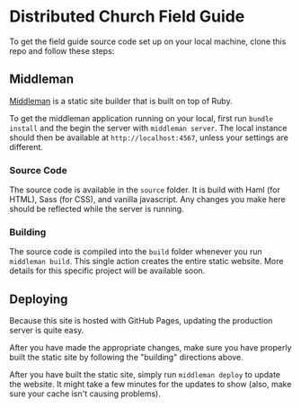 # Distributed Church Field Guide

To get the field guide source code set up on your local machine, clone this repo and follow these steps:

## Middleman

[Middleman](http://middlemanapp.com/) is a static site builder that is built on top of Ruby.

To get the middleman application running on your local, first run `bundle install` and the begin the server with `middleman server`. The local instance should then be available at `http://localhost:4567`, unless your settings are different.

### Source Code

The source code is available in the `source` folder. It is build with Haml (for HTML), Sass (for CSS), and vanilla javascript. Any changes you make here should be reflected while the server is running.

### Building

The source code is compiled into the `build` folder whenever you run `middleman build`. This single action creates the entire static website. More details for this specific project will be available soon.

## Deploying

Because this site is hosted with GitHub Pages, updating the production server is quite easy.

After you have made the appropriate changes, make sure you have properly built the static site by following the "building" directions above.

After you have built the static site, simply run `middleman deploy` to update the website. It might take a few minutes for the updates to show (also, make sure your cache isn't causing problems).
